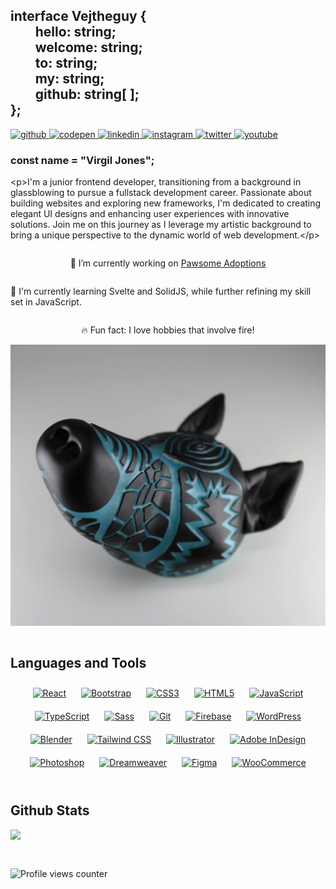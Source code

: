 ## <div align="left">interface Vejtheguy { <br/>&nbsp; &nbsp; &nbsp; &nbsp; hello: string;<br/>&nbsp; &nbsp; &nbsp; &nbsp; welcome: string;<br/>&nbsp; &nbsp; &nbsp; &nbsp; to: string;<br/>&nbsp; &nbsp; &nbsp; &nbsp; my: string;<br/>&nbsp; &nbsp; &nbsp; &nbsp; github: string[ ];<br/>};</div>

<div align="left">

<a href="https://github.com/vejtheguy" target="_blank">

![github](https://img.shields.io/badge/github-%2324292e.svg?&style=for-the-badge&logo=github&logoColor=white)
</a>
<a href="https://codepen.com/vejtheguy" target="_blank">
![codepen](https://img.shields.io/badge/codepen-%23131417.svg?&style=for-the-badge&logo=codepen&logoColor=white)
</a>
<a href="https://linkedin.com/in/virgil-jones-630059274" target="_blank">
![linkedin](https://img.shields.io/badge/linkedin-%231E77B5.svg?&style=for-the-badge&logo=linkedin&logoColor=white)
</a>
<a href="https://instagram.com/vejtheguy" target="_blank">
![instagram](https://img.shields.io/badge/instagram-%23000000.svg?&style=for-the-badge&logo=instagram&logoColor=white)
</a>
<a href="https://twitter.com/aworthlessgamer" target="_blank">
![twitter](https://img.shields.io/badge/twitter-%2300acee.svg?&style=for-the-badge&logo=twitter&logoColor=white)
</a>
<a href="https://www.youtube.com/@aworthlessgamer" target="_blank">
![youtube](https://img.shields.io/badge/youtube-%23EE4831.svg?&style=for-the-badge&logo=youtube&logoColor=white)
</a>

</div>

### const name = "Virgil Jones";

\<p>I'm a junior frontend developer, transitioning from a background in glassblowing to pursue a fullstack development career. Passionate about building websites and exploring new frameworks, I'm dedicated to creating elegant UI designs and enhancing user experiences with innovative solutions. Join me on this journey as I leverage my artistic background to bring a unique perspective to the dynamic world of web development.\</p>

<div style="display: flex; flex-direction: column; justify-content: center; align-items: center;">

🐌 I’m currently working on [Pawsome Adoptions](https://github.com/vejtheguy/pawsome-adoptions)

📝 I'm currently learning Svelte and SolidJS, while further refining my skill set in JavaScript.

🔥 Fun fact: I love hobbies that involve fire!

</div>

<div align="center">
<img src="https://github.com/vejtheguy/vejtheguy/blob/main/glassDogHead.jpg?raw=true" align="center" style="width: 100%; max-height: 450px; object-fit: cover;" />
</div>

<br/>

## Languages and Tools

<div align="center">  
<a href="https://reactjs.org/" target="_blank"><img style="margin: 10px" src="https://profilinator.rishav.dev/skills-assets/react-original-wordmark.svg" alt="React" height="25" /></a>  
<a href="https://getbootstrap.com/docs/3.4/javascript/" target="_blank"><img style="margin: 10px" src="https://profilinator.rishav.dev/skills-assets/bootstrap-plain.svg" alt="Bootstrap" height="25" /></a>  
<a href="https://www.w3schools.com/css/" target="_blank"><img style="margin: 10px" src="https://profilinator.rishav.dev/skills-assets/css3-original-wordmark.svg" alt="CSS3" height="25" /></a>  
<a href="https://en.wikipedia.org/wiki/HTML5" target="_blank"><img style="margin: 10px" src="https://profilinator.rishav.dev/skills-assets/html5-original-wordmark.svg" alt="HTML5" height="25" /></a>  
<a href="https://www.javascript.com/" target="_blank"><img style="margin: 10px" src="https://profilinator.rishav.dev/skills-assets/javascript-original.svg" alt="JavaScript" height="25" /></a>  
<a href="https://www.typescriptlang.org/" target="_blank"><img style="margin: 10px" src="https://profilinator.rishav.dev/skills-assets/typescript-original.svg" alt="TypeScript" height="25" /></a>  
<a href="https://sass-lang.com/" target="_blank"><img style="margin: 10px" src="https://profilinator.rishav.dev/skills-assets/sass-original.svg" alt="Sass" height="25" /></a>  
<a href="https://github.com/" target="_blank"><img style="margin: 10px" src="https://profilinator.rishav.dev/skills-assets/git-scm-icon.svg" alt="Git" height="25" /></a>  
<a href="https://firebase.google.com/" target="_blank"><img style="margin: 10px" src="https://profilinator.rishav.dev/skills-assets/firebase.png" alt="Firebase" height="25" /></a>  
<a href="https://wordpress.com/" target="_blank"><img style="margin: 10px" src="https://profilinator.rishav.dev/skills-assets/wordpress.png" alt="WordPress" height="25" /></a>  
<a href="https://www.blender.org/" target="_blank"><img style="margin: 10px" src="https://profilinator.rishav.dev/skills-assets/blender_community_badge_white.svg" alt="Blender" height="25" /></a>  
<a href="https://www.tailwindcss.com/" target="_blank"><img style="margin: 10px" src="https://profilinator.rishav.dev/skills-assets/tailwindcss.svg" alt="Tailwind CSS" height="25" /></a>  
<a href="https://www.adobe.com/in/products/illustrator.html" target="_blank"><img style="margin: 10px" src="https://profilinator.rishav.dev/skills-assets/adobe_illustrator-icon.svg" alt="Illustrator" height="25" /></a>  
<a href="https://www.adobe.com/in/products/indesign.html" target="_blank"><img style="margin: 10px" src="https://profilinator.rishav.dev/skills-assets/adobeindesign.svg" alt="Adobe InDesign" height="25" /></a>  
<a href="https://www.adobe.com/in/products/photoshop.html" target="_blank"><img style="margin: 10px" src="https://profilinator.rishav.dev/skills-assets/photoshop-plain.svg" alt="Photoshop" height="25" /></a>  
<a href="https://www.adobe.com/in/products/dreamweaver.html" target="_blank"><img style="margin: 10px" src="https://profilinator.rishav.dev/skills-assets/adobedreamweaver.png" alt="Dreamweaver " height="25" /></a>  
<a href="https://www.figma.com/" target="_blank"><img style="margin: 10px" src="https://profilinator.rishav.dev/skills-assets/figma-icon.svg" alt="Figma" height="25" /></a>  
<a href="https://woocommerce.com/" target="_blank"><img style="margin: 10px" src="https://profilinator.rishav.dev/skills-assets/woocommerce.png" alt="WooCommerce" height="25" /></a>  
</div>

<br/>

## Github Stats

<div style="display: flex; flex-direction: column; gap: 2rem;">
<img src="https://github-readme-stats.vercel.app/api/top-langs/?username=vejtheguy&hide_border=true&layout=compact" align="center" />

![Profile views counter](https://komarev.com/ghpvc/?username=vejtheguy&&style=flat-square)

</div>
